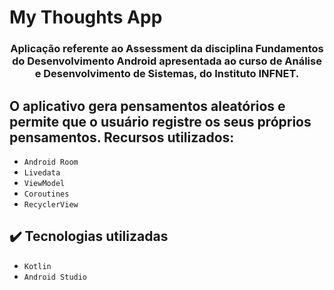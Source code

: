 # My Thoughts App

<h3 align="center"> 
    Aplicação referente ao Assessment da disciplina Fundamentos do Desenvolvimento Android apresentada ao curso de Análise e Desenvolvimento de Sistemas, do Instituto INFNET.
</h3>


## O aplicativo gera pensamentos aleatórios e permite que o usuário registre os seus próprios pensamentos. Recursos utilizados:

- `Android Room` 
- `Livedata`
- `ViewModel`
- `Coroutines`
- `RecyclerView` 


## ✔️ Tecnologias utilizadas

- ``Kotlin``
- ``Android Studio``







